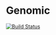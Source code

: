 # Genomic

[![Build Status](https://travis-ci.org/PaulTheodorPyl/Genomic.jl.png)](https://travis-ci.org/PaulTheodorPyl/Genomic.jl)
